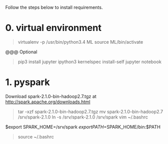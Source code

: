 Follow the steps below to install requirements.

# 0. virtual environment

> virtualenv -p /usr/bin/python3.4 ML
> source ML/bin/activate

@@@ Optional
> pip3 install jupyter
> ipython3 kernelspec install-self
> jupyter notebook

# 1. pyspark

Download spark-2.1.0-bin-hadoop2.7.tgz at http://spark.apache.org/downloads.html

> tar -xzf spark-2.1.0-bin-hadoop2.7.tgz 
> mv spark-2.1.0-bin-hadoop2.7 /srv/spark-2.1.0
> ln -s /srv/spark-2.1.0 /srv/spark 
> vim ~/.bashrc

$export SPARK_HOME=/srv/spark
$export PATH=$SPARK_HOME/bin:$PATH

> source ~/.bashrc


